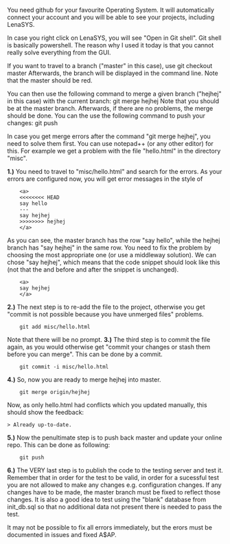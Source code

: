 

You need github for your favourite Operating System. It will automatically connect your account and you will be able to see your projects, including LenaSYS.

In case you right click on LenaSYS, you will see "Open in Git shell". Git shell is basically powershell. The reason why I used it today is that you cannot really solve everything from the GUI.

If you want to travel to a branch ("master" in this case), use
    git checkout master
Afterwards, the branch will be displayed in the command line. Note that the master should be red.

You can then use the following command to merge a given branch ("hejhej" in this case) with the current branch:
    git merge hejhej
Note that you should be at the master branch. Afterwards, if there are no problems, the merge should be done. You can the use the following command to push your changes:
    git push

In case you get merge errors after the command "git merge hejhej", you need to solve them first. You can use notepad++ (or any other editor) for this. For example we get a problem with the file "hello.html" in the directory "misc".

**1.)** You need to travel to "misc/hello.html" and search for the errors. As your errors are configured now, you will get error messages in the style of
```
    <a>
    <<<<<<<< HEAD
    say hello
    ---
    say hejhej
    >>>>>>>> hejhej
    </a>
```
As you can see, the master branch has the row "say hello", while the hejhej branch has "say hejhej" in the same row. You need to fix the problem by choosing the most appropriate one (or use a middleway solution). We can chose "say hejhej", which means that the code snippet should look like this (not that the <a> and </a> before and after the snippet is unchanged).
```
    <a>
    say hejhej
    </a>
```
**2.)** The next step is to re-add the file to the project, otherwise you get "commit is not possible because you have unmerged files" problems.
```
    git add misc/hello.html
```
Note that there will be no prompt.
**3.)** The third step is to commit the file again, as you would otherwise get "commit your changes or stash them before you can merge". This can be done by a commit.
```
    git commit -i misc/hello.html
```
**4.)** So, now you are ready to merge hejhej into master.
```
    git merge origin/hejhej
```
Now, as only hello.html had conflicts which you updated manually, this should show the feedback:
```
> Already up-to-date.
```
**5.)** Now the penultimate step is to push back master and update your online repo. This can be done as following:
```
    git push
```
**6.)** The VERY last step is to publish the code to the testing server and test it. Remember that in order for the test to be valid, in order for a sucessful test you are not allowed to make any changes e.g. configuration changes. If any changes have to be made, the master branch must be fixed to reflect those changes.
It is also a good idea to test using the "blank" database from init_db.sql so that no additional data not present there is needed to pass the test.

It may not be possible to fix all errors immediately, but the erors must be documented in issues and fixed A$AP.